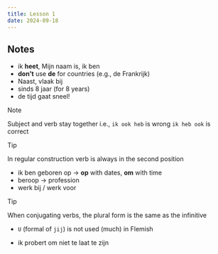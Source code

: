 ```yaml
---
title: Lesson 1
date: 2024-09-18
---
```


## Notes

- ik **heet**, Mijn naam is, ik ben
- **don't** use **de** for countries (e.g., de Frankrijk)
- Naast, vlaak bij
- sinds 8 jaar (for 8 years)
- de tijd gaat sneel!

> [!NOTE]
> Subject and verb stay together i.e.,
>   `ik ook heb` is wrong
>   `ik heb ook` is correct

> [!TIP]
> In regular construction verb is always in the second position

- ik ben geboren op -> **op** with dates, **om** with time
- beroop -> profession
- werk bij / werk voor

> [!TIP]
> When conjugating verbs, the plural form is the same as the infinitive

- `U` (formal of `jij`) is not used (much) in Flemish

- ik probert om niet te laat te zijn
